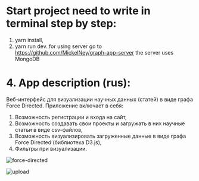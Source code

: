 # Start project need to write in terminal step by step:
1. yarn install,
2. yarn run dev.
for using server go to https://github.com/MickelNey/graph-app-server
the server uses MongoDB

# 4. App description (rus):
Веб-интерфейс для визуализации научных данных (статей) в виде графа Force Directed.
Приложение включает в себя:
1. Возможность регистрации и входа на сайт,
2. Возможность создавать свои проекты и загружать в них научные статьи в виде csv-файлов,
3. Возможность визуализировать загруженные данные в виде графа Force Directed (библиотека D3.js),
4. Фильтры при визуализации.

![force-directed](https://github.com/MickelNey/graph-app/assets/94557417/7d31dee6-e0b8-44c7-b3dd-af87aecec23d)

![upload](https://github.com/MickelNey/graph-app/assets/94557417/6b98ba53-0fcd-47c3-bd28-d7d39513f22b)
